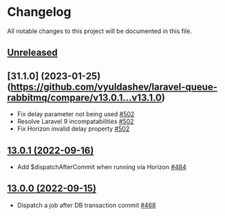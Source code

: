 # Changelog

All notable changes to this project will be documented in this file.

## [Unreleased](https://github.com/vyuldashev/laravel-queue-rabbitmq/compare/v13.1.0...master)

## [31.1.0] (2023-01-25)(https://github.com/vyuldashev/laravel-queue-rabbitmq/compare/v13.0.1...v13.1.0)

- Fix delay parameter not being used [#502](https://github.com/vyuldashev/laravel-queue-rabbitmq/pull/502)
- Resolve Laravel 9 incompatabilities [#502](https://github.com/vyuldashev/laravel-queue-rabbitmq/pull/502)
- Fix Horizon invalid delay property [#502](https://github.com/vyuldashev/laravel-queue-rabbitmq/pull/502)

## [13.0.1 (2022-09-16)](https://github.com/vyuldashev/laravel-queue-rabbitmq/compare/v13.0.0...v13.0.1)

- Add $dispatchAfterCommit when running via Horizon [#484](https://github.com/vyuldashev/laravel-queue-rabbitmq/pull/484)

## [13.0.0 (2022-09-15)](https://github.com/vyuldashev/laravel-queue-rabbitmq/compare/v12.0.1...v13.0.0)

- Dispatch a job after DB transaction commit [#468](https://github.com/vyuldashev/laravel-queue-rabbitmq/pull/468)
